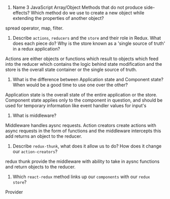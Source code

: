 1.  Name 3 JavaScript Array/Object Methods that do not produce side-effects? Which method do we use to create a new object while extending the properties of another object?

spread operator, map, filter.

1.  Describe `actions`, `reducers` and the `store` and their role in Redux. What does each piece do? Why is the store known as a 'single source of truth' in a redux application?

 Actions are either objects or functions which result to objects which feed into the reducer which contains the logic behind state modification and the store is the overall state container or the single source of truth.

1.  What is the difference between Application state and Component state? When would be a good time to use one over the other?

 Application state is the overall state of the entire application or the store. Component state applies only to the component in question, and should be used for temporary information like event handler values for input's

1.  What is middleware?

Middleware handles aysnc requests. Action creators create actions with async requests in the form of functions and the middleware intercepts this add returns an object to the reducer.

1.  Describe `redux-thunk`, what does it allow us to do? How does it change our `action-creators`?

 redux thunk provide the middleware with ability to take in aysnc functions and return objects to the reducer.

1.  Which `react-redux` method links up our `components` with our `redux store`?

Provider
